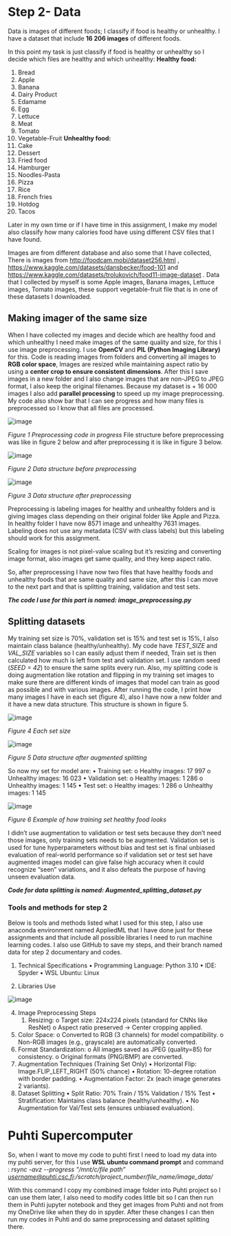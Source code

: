 # Step 2- Data 

Data is images of different foods; I classify if food is healthy or unhealthy. I have a dataset that include **16 206 images** of different foods.

In this point my task is just classify if food is healthy or unhealthy so I decide which files are healthy and which unhealthy:
**Healthy food:**
1. Bread
2. Apple
3. Banana
4. Dairy Product
5. Edamame
6. Egg
7. Lettuce
8. Meat
9. Tomato
10. Vegetable-Fruit
**Unhealthy food:**
1. Cake
2. Dessert
3. Fried food
4. Hamburger
5. Noodles-Pasta
6. Pizza
7. Rice
8. French fries
9. Hotdog
10. Tacos

Later in my own time or if I have time in this assignment, I make my model also classify how many calories food have using different CSV files that I have found.

Images are from different database and also some that I have collected, There is images from http://foodcam.mobi/dataset256.html , https://www.kaggle.com/datasets/dansbecker/food-101 and https://www.kaggle.com/datasets/trolukovich/food11-image-dataset . Data that I collected by myself is some Apple images, Banana images, Lettuce images, Tomato images, these support vegetable-fruit file that is in one of these datasets I downloaded.

## Making imager of the same size

When I have collected my images and decide which are healthy food and which unhealthy I need make images of the same quality and size, for this I use image preprocessing. I use **OpenCV** and **PIL (Python Imaging Library)** for this. Code is reading images from folders and converting all images to **RGB color space**, Images are resized while maintaining aspect ratio by using a **center crop to ensure consistent dimensions**. After this I save images in a new folder and I also change images that are non-JPEG to JPEG format, I also keep the original filenames. Because my dataset is + 16 000 images I also add **parallel processing** to speed up my image preprocessing. My code also show bar that I can see progress and how many files is preprocessed so I know that all files are processed. 

![image](https://github.com/user-attachments/assets/5a2bffc0-7dbf-445a-a919-23fca08fba6d)

*Figure 1 Preprocessing code in progress*
File structure before preprocessing was like in figure 2 below and after preprocessing it is like in figure 3 below.

![image](https://github.com/user-attachments/assets/4766f0cc-2d25-47d6-b7d5-24d8d7523a82)

*Figure 2 Data structure before preprocessing*

![image](https://github.com/user-attachments/assets/e10acd91-f8a2-4393-b888-1355355a2951)

*Figure 3 Data structure after  preprocessing*

Preprocessing is labeling images for healthy and unhealthy folders and is giving images class depending on their original folder like Apple and Pizza.  In healthy folder I have now 8571 image and unhealthy 7631 images. Labeling does not use any metadata (CSV with class labels) but this labeling should work for this assignment.

Scaling for images is not pixel-value scaling but it’s resizing and converting image format, also images get same quality, and they keep aspect ratio.

So, after preprocessing I have now two files that have healthy foods and unhealthy foods that are same quality and same size, after this I can move to the next part and that is splitting training, validation and test sets.

***The code I use for this part is named: image_preprocessing.py***

## Splitting datasets
My training set size is 70%, validation set is 15% and test set is 15%, I also maintain class balance (healthy/unhealthy). My code have *TEST_SIZE* and *VAL_SIZE* variables so I can easily adjust them if needed, Train set is then calculated how much is left from test and validation set. I use random seed (*SEED = 42*) to ensure the same splits every run. Also, my splitting code is doing augmentation like rotation and flipping in my training set images to make sure there are different kinds of images that model can train as good as possible and with various images.
After running the code, I print how many images I have in each set (figure 4), also I have now a new folder and it have a new data structure. This structure is shown in figure 5.

![image](https://github.com/user-attachments/assets/434c331b-cd0f-4768-a8f2-35623234fc28)

*Figure 4 Each set size*

![image](https://github.com/user-attachments/assets/023f00f3-943b-412f-ae35-f346ffd27f59)

*Figure 5 Data structure after augmented splitting*

So now my set for model are:
  •	Training set:
      o	 Healthy images: 17 997
      o  Unhealthy images: 16 023
  •	Validation set:
      o	 Healthy images: 1 286
      o	 Unhealthy images: 1 145
  •	Test set:
      o	 Healthy images: 1 286
      o	 Unhealthy images: 1 145

![image](https://github.com/user-attachments/assets/161d0d5c-5485-4766-b341-2d5f0bb3a8da)

*Figure 6 Example of how training set healthy food looks*

I didn’t use augmentation to validation or test sets because they don’t need those images, only training sets needs to be augmented. Validation set is used for tune hyperparameters without bias and test set is final unbiased evaluation of real-world performance so if validation set or test set have augmented images model can give false high accuracy when it could recognize “seen” variations, and it also defeats the purpose of having unseen evaluation data.

***Code for data splitting is named: Augmented_splitting_dataset.py***

### Tools and methods for step 2
Below is tools and methods listed what I used for this step, I also use anaconda environment named AppliedML that I have done just for these assignments and that include all possible libraries I need to run machine learning codes. I also use GitHub to save my steps, and their branch named data for step 2 documentary and codes.

1. Technical Specifications
  •	Programming Language: Python 3.10
  •	IDE: Spyder
  •	WSL Ubuntu: Linux

2. Libraries Use

![image](https://github.com/user-attachments/assets/fe7e7e62-2511-43f7-9272-bc89df6ed23e)

4. Image Preprocessing Steps
    1.	Resizing:
        o	 Target size: 224x224 pixels (standard for CNNs like ResNet)
        o	 Aspect ratio preserved → Center cropping applied.
  2.	Color Space:
        o	Converted to RGB (3 channels) for model compatibility.
        o	Non-RGB images (e.g., grayscale) are automatically converted.
  3.	Format Standardization:
        o  	All images saved as JPEG (quality=85) for consistency.
        o	  Original formats (PNG/BMP) are converted.
4. Augmentation Techniques (Training Set Only)
 •	Horizontal Flip: Image.FLIP_LEFT_RIGHT (50% chance)
 •	Rotation: 10-degree rotation with border padding.
 •	Augmentation Factor: 2x (each image generates 2 variants).
5. Dataset Splitting
 •	Split Ratio: 70% Train / 15% Validation / 15% Test
 •	Stratification: Maintains class balance (healthy/unhealthy).
 •	No Augmentation for Val/Test sets (ensures unbiased evaluation).

# Puhti Supercomputer

So, when I want to move my code to puhti first I need to load my data into my puhti server, for this I use **WSL ubuntu command prompt** and command : *rsync -avz --progress "/mnt/c/file path” username@puhti.csc.fi:/scratch/project_number/file_name/image_data/* 

With this command I copy my combined image folder into Puhti project so I can use them later, I also need to modify codes little bit so I can then run them in Puhti jupyter notebook and they get images from Puhti and not from my OneDrive like when they do in spyder. After these changes I can then run my codes in Puhti and do same preprocessing and dataset splitting there.

